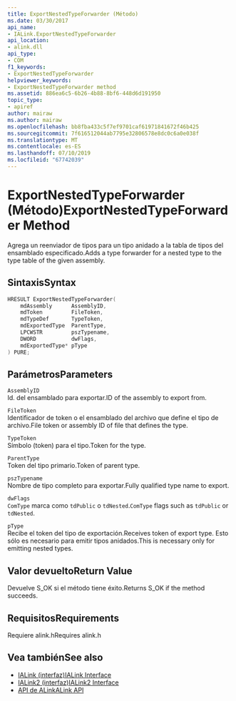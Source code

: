 ```yaml
---
title: ExportNestedTypeForwarder (Método)
ms.date: 03/30/2017
api_name:
- IALink.ExportNestedTypeForwarder
api_location:
- alink.dll
api_type:
- COM
f1_keywords:
- ExportNestedTypeForwarder
helpviewer_keywords:
- ExportNestedTypeForwarder method
ms.assetid: 886ea6c5-6b26-4b88-8bf6-448d6d191950
topic_type:
- apiref
author: mairaw
ms.author: mairaw
ms.openlocfilehash: bb8fba433c5f7ef9701caf61971841672f46b425
ms.sourcegitcommit: 7f616512044ab7795e32806578e8dc0c6a0e038f
ms.translationtype: MT
ms.contentlocale: es-ES
ms.lasthandoff: 07/10/2019
ms.locfileid: "67742039"
---
```

# <a name="exportnestedtypeforwarder-method"></a><span data-ttu-id="087fe-102">ExportNestedTypeForwarder (Método)</span><span class="sxs-lookup"><span data-stu-id="087fe-102">ExportNestedTypeForwarder Method</span></span>
<span data-ttu-id="087fe-103">Agrega un reenviador de tipos para un tipo anidado a la tabla de tipos del ensamblado especificado.</span><span class="sxs-lookup"><span data-stu-id="087fe-103">Adds a type forwarder for a nested type to the type table of the given assembly.</span></span>  
  
## <a name="syntax"></a><span data-ttu-id="087fe-104">Sintaxis</span><span class="sxs-lookup"><span data-stu-id="087fe-104">Syntax</span></span>  
  
```cpp  
HRESULT ExportNestedTypeForwarder(  
    mdAssembly      AssemblyID,  
    mdToken         FileToken,  
    mdTypeDef       TypeToken,  
    mdExportedType  ParentType,  
    LPCWSTR         pszTypename,  
    DWORD           dwFlags,  
    mdExportedType* pType  
) PURE;  
```  
  
## <a name="parameters"></a><span data-ttu-id="087fe-105">Parámetros</span><span class="sxs-lookup"><span data-stu-id="087fe-105">Parameters</span></span>  
 `AssemblyID`  
 <span data-ttu-id="087fe-106">Id. del ensamblado para exportar.</span><span class="sxs-lookup"><span data-stu-id="087fe-106">ID of the assembly to export from.</span></span>  
  
 `FileToken`  
 <span data-ttu-id="087fe-107">Identificador de token o el ensamblado del archivo que define el tipo de archivo.</span><span class="sxs-lookup"><span data-stu-id="087fe-107">File token or assembly ID of file that defines the type.</span></span>  
  
 `TypeToken`  
 <span data-ttu-id="087fe-108">Símbolo (token) para el tipo.</span><span class="sxs-lookup"><span data-stu-id="087fe-108">Token for the type.</span></span>  
  
 `ParentType`  
 <span data-ttu-id="087fe-109">Token del tipo primario.</span><span class="sxs-lookup"><span data-stu-id="087fe-109">Token of parent type.</span></span>  
  
 `pszTypename`  
 <span data-ttu-id="087fe-110">Nombre de tipo completo para exportar.</span><span class="sxs-lookup"><span data-stu-id="087fe-110">Fully qualified type name to export.</span></span>  
  
 `dwFlags`  
 <span data-ttu-id="087fe-111">`ComType` marca como `tdPublic` o `tdNested`.</span><span class="sxs-lookup"><span data-stu-id="087fe-111">`ComType` flags such as `tdPublic` or `tdNested`.</span></span>  
  
 `pType`  
 <span data-ttu-id="087fe-112">Recibe el token del tipo de exportación.</span><span class="sxs-lookup"><span data-stu-id="087fe-112">Receives token of export type.</span></span> <span data-ttu-id="087fe-113">Esto sólo es necesario para emitir tipos anidados.</span><span class="sxs-lookup"><span data-stu-id="087fe-113">This is necessary only for emitting nested types.</span></span>  
  
## <a name="return-value"></a><span data-ttu-id="087fe-114">Valor devuelto</span><span class="sxs-lookup"><span data-stu-id="087fe-114">Return Value</span></span>  
 <span data-ttu-id="087fe-115">Devuelve S_OK si el método tiene éxito.</span><span class="sxs-lookup"><span data-stu-id="087fe-115">Returns S_OK if the method succeeds.</span></span>  
  
## <a name="requirements"></a><span data-ttu-id="087fe-116">Requisitos</span><span class="sxs-lookup"><span data-stu-id="087fe-116">Requirements</span></span>  
 <span data-ttu-id="087fe-117">Requiere alink.h</span><span class="sxs-lookup"><span data-stu-id="087fe-117">Requires alink.h</span></span>  
  
## <a name="see-also"></a><span data-ttu-id="087fe-118">Vea también</span><span class="sxs-lookup"><span data-stu-id="087fe-118">See also</span></span>

- [<span data-ttu-id="087fe-119">IALink (interfaz)</span><span class="sxs-lookup"><span data-stu-id="087fe-119">IALink Interface</span></span>](../../../../docs/framework/unmanaged-api/alink/ialink-interface.md)
- [<span data-ttu-id="087fe-120">IALink2 (interfaz)</span><span class="sxs-lookup"><span data-stu-id="087fe-120">IALink2 Interface</span></span>](../../../../docs/framework/unmanaged-api/alink/ialink2-interface.md)
- [<span data-ttu-id="087fe-121">API de ALink</span><span class="sxs-lookup"><span data-stu-id="087fe-121">ALink API</span></span>](../../../../docs/framework/unmanaged-api/alink/index.md)
